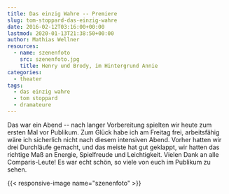 ```yaml
---
title: Das einzig Wahre -- Premiere
slug: tom-stoppard-das-einzig-wahre
date: 2016-02-12T03:16:00+00:00
lastmod: 2020-01-13T21:38:50+00:00
author: Mathias Wellner
resources:
  - name: szenenfoto
    src: szenenfoto.jpg
    title: Henry und Brody, im Hintergrund Annie
categories:
  - theater
tags:
  - das einzig wahre
  - tom stoppard
  - dramateure
---
```

Das war ein Abend -- nach langer Vorbereitung spielten wir heute zum ersten Mal vor Publikum. Zum Glück habe ich am Freitag frei, arbeitsfähig wäre ich sicherlich nicht nach diesem intensiven Abend. Vorher hatten wir drei Durchläufe gemacht, und das meiste hat gut geklappt, wir hatten das richtige Maß an Energie, Spielfreude und Leichtigkeit. Vielen Dank an alle Comparis-Leute! Es war echt schön, so viele von euch im Publikum zu sehen.

{{< responsive-image name="szenenfoto" >}}